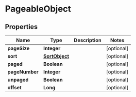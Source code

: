 

# PageableObject


## Properties

| Name | Type | Description | Notes |
|------------ | ------------- | ------------- | -------------|
|**pageSize** | **Integer** |  |  [optional] |
|**sort** | [**SortObject**](SortObject) |  |  [optional] |
|**paged** | **Boolean** |  |  [optional] |
|**pageNumber** | **Integer** |  |  [optional] |
|**unpaged** | **Boolean** |  |  [optional] |
|**offset** | **Long** |  |  [optional] |



